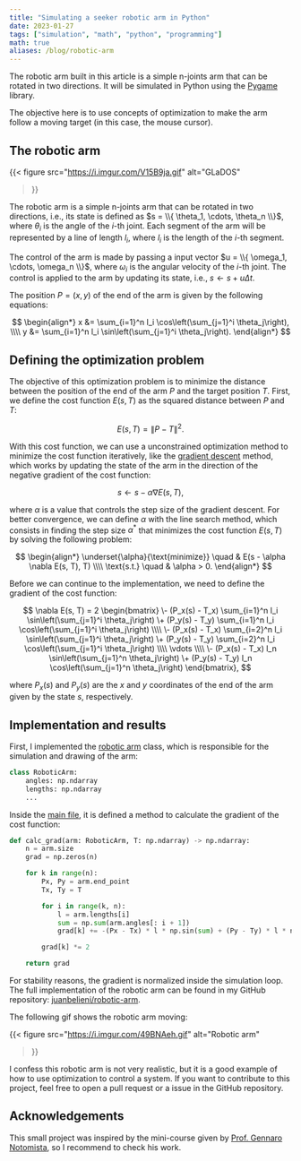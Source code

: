 ```yaml
---
title: "Simulating a seeker robotic arm in Python"
date: 2023-01-27
tags: ["simulation", "math", "python", "programming"]
math: true
aliases: /blog/robotic-arm
---
```


The robotic arm built in this article is a simple n-joints arm that can be rotated in two directions. It will be simulated in Python using the [Pygame](https://www.pygame.org/) library.

The objective here is to use concepts of optimization to make the arm follow a moving target (in this case, the mouse cursor).

<!--more-->

## The robotic arm

{{< figure
    src="https://i.imgur.com/V15B9ja.gif"
    alt="GLaDOS"
>}}

The robotic arm is a simple n-joints arm that can be rotated in two directions, i.e., its state is defined as $s = \\{ \theta_1, \cdots, \theta_n \\}$, where $\theta_i$ is the angle of the $i$-th joint. Each segment of the arm will be represented by a line of length $l_i$, where $l_i$ is the length of the $i$-th segment.

The control of the arm is made by passing a input vector $u = \\{ \omega_1, \cdots, \omega_n \\}$, where $\omega_i$ is the angular velocity of the $i$-th joint. The control is applied to the arm by updating its state, i.e., $s \leftarrow s + u \Delta t$.

The position $P = (x, y)$ of the end of the arm is given by the following equations:

$$
\begin{align*}
x &= \sum_{i=1}^n l_i \cos\left(\sum_{j=1}^i \theta_j\right), \\\\
y &= \sum_{i=1}^n l_i \sin\left(\sum_{j=1}^i \theta_j\right).
\end{align*}
$$

## Defining the optimization problem

The objective of this optimization problem is to minimize the distance between the position of the end of the arm $P$ and the target position $T$. First, we define the cost function $E(s, T)$ as the squared distance between $P$ and $T$:

$$
E(s, T) = \left\lVert P - T \right\rVert^2.
$$

With this cost function, we can use a unconstrained optimization method to minimize the cost function iteratively, like the [gradient descent](https://en.wikipedia.org/wiki/Gradient_descent) method, which works by updating the state of the arm in the direction of the negative gradient of the cost function:

$$
s \leftarrow s - \alpha \nabla E(s, T),
$$

where $\alpha$ is a value that controls the step size of the gradient descent. For better convergence, we can define $\alpha$ with the line search method, which consists in finding the step size $\alpha^*$ that minimizes the cost function $E(s, T)$ by solving the following problem:

$$
\begin{align*}
\underset{\alpha}{\text{minimize}} \quad & E(s - \alpha \nabla E(s, T), T) \\\\
\text{s.t.} \quad & \alpha > 0.
\end{align*}
$$

Before we can continue to the implementation, we need to define the gradient of the cost function:

$$
\nabla E(s, T)
= 2 \begin{bmatrix}
\- (P_x(s) - T_x) \sum_{i=1}^n l_i \sin\left(\sum_{j=1}^i \theta_j\right)
\+ (P_y(s) - T_y) \sum_{i=1}^n l_i \cos\left(\sum_{j=1}^i \theta_j\right)
\\\\
\- (P_x(s) - T_x) \sum_{i=2}^n l_i \sin\left(\sum_{j=1}^i \theta_j\right)
\+ (P_y(s) - T_y) \sum_{i=2}^n l_i \cos\left(\sum_{j=1}^i \theta_j\right)
\\\\
\vdots
\\\\
\- (P_x(s) - T_x) l_n \sin\left(\sum_{j=1}^n \theta_j\right)
\+ (P_y(s) - T_y) l_n \cos\left(\sum_{j=1}^n \theta_j\right)
\end{bmatrix},
$$

where $P_x(s)$ and $P_y(s)$ are the $x$ and $y$ coordinates of the end of the arm given by the state $s$, respectively.

## Implementation and results

First, I implemented the [robotic arm](https://github.com/juanbelieni/robotic-arm/blob/master/src/robotic_arm.py) class, which is responsible for the simulation and drawing of the arm:

```python
class RoboticArm:
    angles: np.ndarray
    lengths: np.ndarray
    ...
```

Inside the [main file](https://github.com/juanbelieni/robotic-arm/blob/master/src/main.py), it is defined a method to calculate the gradient of the cost function:

```python
def calc_grad(arm: RoboticArm, T: np.ndarray) -> np.ndarray:
    n = arm.size
    grad = np.zeros(n)

    for k in range(n):
        Px, Py = arm.end_point
        Tx, Ty = T

        for i in range(k, n):
            l = arm.lengths[i]
            sum = np.sum(arm.angles[: i + 1])
            grad[k] += -(Px - Tx) * l * np.sin(sum) + (Py - Ty) * l * np.cos(sum)

        grad[k] *= 2

    return grad
```

For stability reasons, the gradient is normalized inside the simulation loop. The full implementation of the robotic arm can be found in my GitHub repository: [juanbelieni/robotic-arm](https://github.com/juanbelieni/robotic-arm).

The following gif shows the robotic arm moving:

{{< figure
    src="https://i.imgur.com/49BNAeh.gif"
    alt="Robotic arm"
>}}

I confess this robotic arm is not very realistic, but it is a good example of how to use optimization to control a system. If you want to contribute to this project, feel free to open a pull request or a issue in the GitHub repository.

## Acknowledgements

This small project was inspired by the mini-course given by [Prof. Gennaro Notomista](https://www.gnotomista.com/), so I recommend to check his work.
